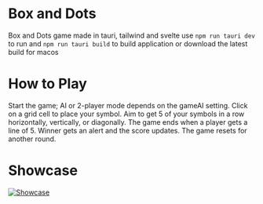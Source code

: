 # Box and Dots

Box and Dots game made in tauri, tailwind and svelte
use `npm run tauri dev` to run and `npm run tauri build` to build application or download the latest build for macos 

# How to Play
Start the game; AI or 2-player mode depends on the gameAI setting. Click on a grid cell to place your symbol. Aim to get 5 of your symbols in a row horizontally, vertically, or diagonally. The game ends when a player gets a line of 5. Winner gets an alert and the score updates. The game resets for another round.

# Showcase 
[![Showcase](https://streamable.com/5axrh5)](https://streamable.com/5axrh5)
